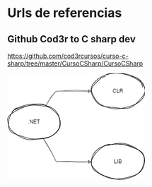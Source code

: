 # Urls de referencias

## Github Cod3r to C sharp dev
https://github.com/cod3rcursos/curso-c-sharp/tree/master/CursoCSharp/CursoCSharp

![alt text](dotNet.png)


